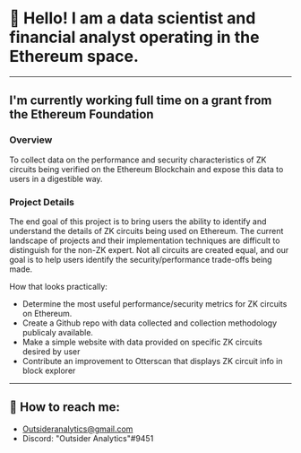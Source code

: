 # :wave: Hello! I am a data scientist and financial analyst operating in the Ethereum space.
---
 

## I'm currently working full time on a grant from the Ethereum Foundation
### Overview

To collect data on the performance and security characteristics of ZK circuits being verified on the Ethereum Blockchain and expose this data to users in a digestible way.

### Project Details 

The end goal of this project is to bring users the ability to identify and understand the details of ZK circuits being used on Ethereum. The current landscape of projects and their implementation techniques are difficult to distinguish for the non-ZK expert. Not all circuits are created equal, and our goal is to help users identify the security/performance trade-offs being made.

How that looks practically: 
* Determine the most useful performance/security metrics for ZK circuits on Ethereum.
* Create a Github repo with data collected and collection methodology publicaly available.
* Make a simple website with data provided on specific ZK circuits desired by user
* Contribute an improvement to Otterscan that displays ZK circuit info in block explorer
---
## :email: How to reach me:
* Outsideranalytics@gmail.com
* Discord: "Outsider Analytics"#9451

